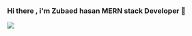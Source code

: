 ### Hi there , i'm Zubaed hasan MERN stack Developer 👋
<img src="https://i.ibb.co.com/Kxpy45x5/4457758-2344359.jpg">
